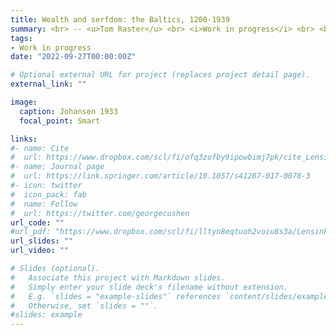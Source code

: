 ```yaml
---
title: Wealth and serfdom: the Baltics, 1200-1939
summary: <br> -- <u>Tom Raster</u> <br> <i>Work in progress</i> <br> <br> I quantify the wealth of noble landowners and (freed) serfs in Estonia and Latvia from the beginning of the colonization by Baltic Germans in the 1200s to the end of the first period of independence in 1939. To this end, I collect extensive data on the landholdings of individual Baltic Germans and their families and show how their wealth recovers following shocks (plagues, wars, and conquests). I also document the slow rise in landownership among formerly enserfed ethnic Estonians and Latvians following the abolition of serfdom in 
tags:
- Work in progress
date: "2022-09-27T00:00:00Z"

# Optional external URL for project (replaces project detail page).
external_link: ""

image:
  caption: Johansen 1933
  focal_point: Smart

links:
#- name: Cite
#  url: https://www.dropbox.com/scl/fi/ofq3zofby9ipowbimj7pk/cite_Lensink_Raster_Timmer_2017_Liquidity-Constraints-and-Willingness-to-Pay-for-Solar-Lamps-and-Water-Filters-in-Jakarta.txt?rlkey=3nf7i4o6kbrpoz6po7ecy8lo1&dl=0
#- name: Journal page
#  url: https://link.springer.com/article/10.1057/s41287-017-0078-3
#- icon: twitter
#  icon_pack: fab
#  name: Follow
#  url: https://twitter.com/georgecushen
url_code: ""
#url_pdf: "https://www.dropbox.com/scl/fi/lltyn8eqtuoh2voiu8s3a/Lensink_Raster_Timmer_2017_Liquidity-Constraints-and-Willingness-to-Pay-for-Solar-Lamps-and-Water-Filters-in-Jakarta.pdf?rlkey=2zs3qsxio2x4849ipge4t2yar&dl=0"
url_slides: ""
url_video: ""

# Slides (optional).
#   Associate this project with Markdown slides.
#   Simply enter your slide deck's filename without extension.
#   E.g. `slides = "example-slides"` references `content/slides/example-slides.md`.
#   Otherwise, set `slides = ""`.
#slides: example
---
```



